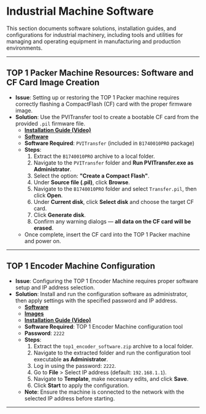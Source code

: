 # Industrial Machine Software

This section documents software solutions, installation guides, and configurations for industrial machinery, including tools and utilities for managing and operating equipment in manufacturing and production environments.

---

## TOP 1 Packer Machine Resources: Software and CF Card Image Creation

- **Issue**: Setting up or restoring the TOP 1 Packer machine requires correctly flashing a CompactFlash (CF) card with the proper firmware image.
- **Solution**: Use the PVITransfer tool to create a bootable CF card from the provided `.pil` firmware file.
  - **[Installation Guide (Video)](./TOP%201%20Packer%20Machine/TOP%201%20-%20Packer%20Machine%20Software%20-%20Compact%20Flash%20Disk%20Generation.mp4)**
  - **[Software](./TOP%201%20Packer%20Machine/B1740010PRO.rar)**
  - **Software Required**: `PVITransfer` (included in `B1740010PRO` package)
  - **Steps**:
    1. Extract the `B1740010PRO` archive to a local folder.
    2. Navigate to the `PVITransfer` folder and **Run PVITransfer.exe as Administrator**.
    3. Select the option: **"Create a Compact Flash"**.
    4. Under **Source file (.pil)**, click **Browse**.
    5. Navigate to the `B1740010PRO` folder and select `Transfer.pil`, then click **Open**.
    6. Under **Current disk**, click **Select disk** and choose the target CF card.
    7. Click **Generate disk**.
    8. Confirm any warning dialogs — **all data on the CF card will be erased**.
  - Once complete, insert the CF card into the TOP 1 Packer machine and power on.

---

## TOP 1 Encoder Machine Configuration

- **Issue**: Configuring the TOP 1 Encoder Machine requires proper software setup and IP address selection.
- **Solution**: Install and run the configuration software as administrator, then apply settings with the specified password and IP address.
  - **[Software](./TOP%201%20Encoder%20Machine/Software/Smartgraph_10.17.zip)**
  - **[Images](./TOP%201%20Encoder%20Machine/Images/)**
  - **[Installation Guide (Video)](./TOP%201%20Encoder%20Machine/Videos/LASER%20Encoder%20Machine%20-%20SmartGraph%20Software%20Operation%20-%20Date%20&%20Time%20Setting.mp4)**
  - **Software Required**: TOP 1 Encoder Machine configuration tool
  - **Password**: `2222`
  - **Steps**:
    1. Extract the `top1_encoder_software.zip` archive to a local folder.
    2. Navigate to the extracted folder and run the configuration tool executable **as Administrator**.
    3. Log in using the password: `2222`.
    4. Go to **File** > Select IP address (default: `192.168.1.1`).
    5. Navigate to **Template**, make necessary edits, and click **Save**.
    6. Click **Start** to apply the configuration.
  - **Note**: Ensure the machine is connected to the network with the selected IP address before starting.

---
